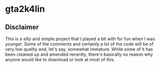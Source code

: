 gta2k4lin
=========

Disclaimer
----------

This is a silly and simple project that I played a bit with for fun
when I was younger. Some of the comments and certainly a lot of the
code will be of very low quality and, let's say, somewhat
immature. While some of it has been cleaned up and amended recently,
there's basically no reason why anyone would like to download or look
at most of this.